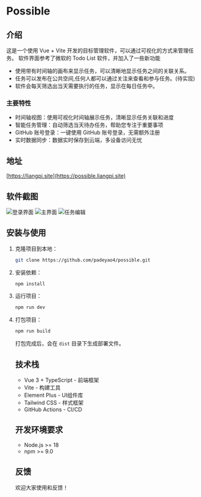 # Possible

## 介绍

这是一个使用 Vue + Vite 开发的目标管理软件，可以通过可视化的方式来管理任务。
软件界面参考了微软的 Todo List 软件，并加入了一些新功能

- 使用带有时间轴的画布来显示任务，可以清晰地显示任务之间的关联关系。
- 任务可以发布在公共空间,任何人都可以通过关注来查看和参与任务。(待实现)
- 软件会每天筛选出当天需要执行的任务，显示在每日任务中。

### 主要特性

- 时间轴视图：使用可视化时间轴展示任务，清晰显示任务关联和进度
- 智能任务管理：自动筛选当天待办任务，帮助您专注于重要事项
- GitHub 账号登录：一键使用 GitHub 账号登录，无需额外注册
- 实时数据同步：数据实时保存到云端，多设备访问无忧

## 地址

[https://liangpi.site](https://possible.liangpi.site)

## 软件截图

![登录界面](screenshots/login.png)
![主界面](screenshots/main.png)
![任务编辑](screenshots/task.png)

## 安装与使用

1. 克隆项目到本地：

   ```bash
   git clone https://github.com/padeyao4/possible.git
   ```

2. 安装依赖：

   ```bash
   npm install
   ```

3. 运行项目：

   ```bash
   npm run dev
   ```

4. 打包项目：

   ```bash
   npm run build
   ```

   打包完成后，会在 `dist` 目录下生成部署文件。

   ## 技术栈

   - Vue 3 + TypeScript - 前端框架
   - Vite - 构建工具
   - Element Plus - UI组件库
   - Tailwind CSS - 样式框架
   - GitHub Actions - CI/CD

   ## 开发环境要求

   - Node.js >= 18
   - npm >= 9.0

   ## 反馈

   欢迎大家使用和反馈！
